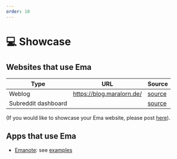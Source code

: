 ```yaml
---
order: 10
---
```


# 💻 Showcase 

## Websites that use Ema

| Type | URL | Source |
| -- | -- | -- |
| Weblog | https://blog.maralorn.de/ | [source](https://git.maralorn.de/blog) |
| Subreddit dashboard |   | [source](https://github.com/srid/TheMotteDashboard) |

(If you would like to showcase your Ema website, please post [here](https://github.com/srid/ema/discussions/new?category=show-and-tell)).

## Apps that use Ema

- [Emanote](https://note.ema.srid.ca/): see [examples](https://note.ema.srid.ca/examples)
